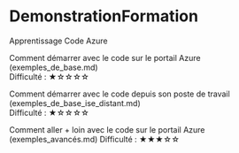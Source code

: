 # DemonstrationFormation
Apprentissage Code Azure

Comment démarrer avec le code sur le portail Azure  (exemples_de_base.md)  
Difficulté : ★☆☆☆☆

Comment démarrer avec le code depuis son poste de travail  (exemples_de_base_ise_distant.md)  
Difficulté : ★☆☆☆☆

Comment aller + loin avec le code sur le portail Azure (exemples_avancés.md)
Difficulté : ★★★☆☆
